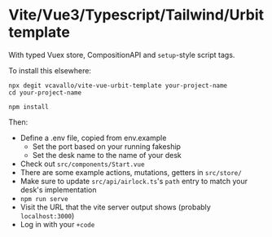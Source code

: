 # Vite/Vue3/Typescript/Tailwind/Urbit template

With typed Vuex store, CompositionAPI and `setup`-style script tags.

To install this elsewhere:

```
npx degit vcavallo/vite-vue-urbit-template your-project-name
cd your-project-name

npm install
```

Then:

- Define a .env file, copied from env.example
  - Set the port based on your running fakeship
  - Set the desk name to the name of your desk
- Check out `src/components/Start.vue`
- There are some example actions, mutations, getters in `src/store/`
- Make sure to update `src/api/airlock.ts`'s `path` entry to match your desk's
implementation
- `npm run serve`
- Visit the URL that the vite server output shows (probably `localhost:3000`)
- Log in with your `+code`

